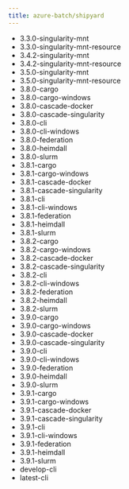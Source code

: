 ```yaml
---
title: azure-batch/shipyard
---
```

- 3.3.0-singularity-mnt
- 3.3.0-singularity-mnt-resource
- 3.4.2-singularity-mnt
- 3.4.2-singularity-mnt-resource
- 3.5.0-singularity-mnt
- 3.5.0-singularity-mnt-resource
- 3.8.0-cargo
- 3.8.0-cargo-windows
- 3.8.0-cascade-docker
- 3.8.0-cascade-singularity
- 3.8.0-cli
- 3.8.0-cli-windows
- 3.8.0-federation
- 3.8.0-heimdall
- 3.8.0-slurm
- 3.8.1-cargo
- 3.8.1-cargo-windows
- 3.8.1-cascade-docker
- 3.8.1-cascade-singularity
- 3.8.1-cli
- 3.8.1-cli-windows
- 3.8.1-federation
- 3.8.1-heimdall
- 3.8.1-slurm
- 3.8.2-cargo
- 3.8.2-cargo-windows
- 3.8.2-cascade-docker
- 3.8.2-cascade-singularity
- 3.8.2-cli
- 3.8.2-cli-windows
- 3.8.2-federation
- 3.8.2-heimdall
- 3.8.2-slurm
- 3.9.0-cargo
- 3.9.0-cargo-windows
- 3.9.0-cascade-docker
- 3.9.0-cascade-singularity
- 3.9.0-cli
- 3.9.0-cli-windows
- 3.9.0-federation
- 3.9.0-heimdall
- 3.9.0-slurm
- 3.9.1-cargo
- 3.9.1-cargo-windows
- 3.9.1-cascade-docker
- 3.9.1-cascade-singularity
- 3.9.1-cli
- 3.9.1-cli-windows
- 3.9.1-federation
- 3.9.1-heimdall
- 3.9.1-slurm
- develop-cli
- latest-cli
